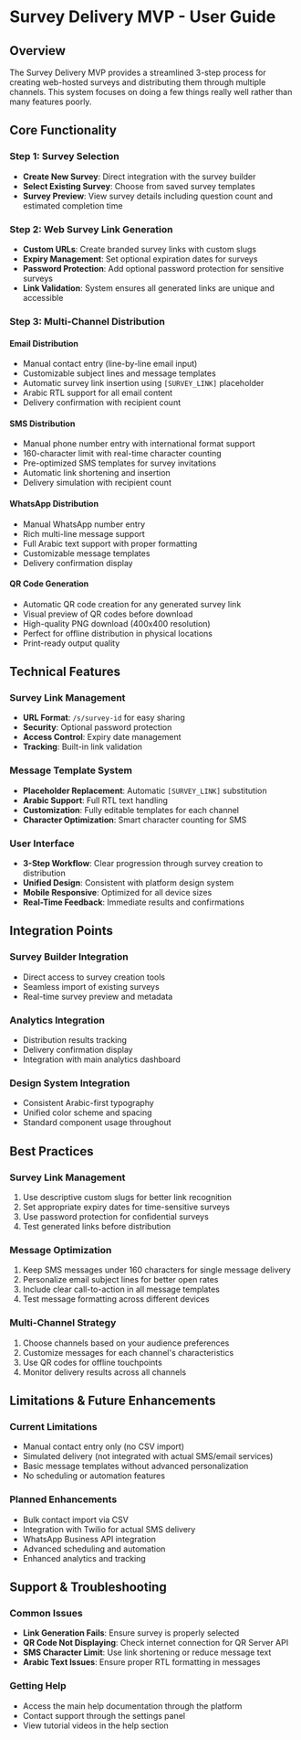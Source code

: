 # Survey Delivery MVP - User Guide

## Overview

The Survey Delivery MVP provides a streamlined 3-step process for creating web-hosted surveys and distributing them through multiple channels. This system focuses on doing a few things really well rather than many features poorly.

## Core Functionality

### Step 1: Survey Selection
- **Create New Survey**: Direct integration with the survey builder
- **Select Existing Survey**: Choose from saved survey templates
- **Survey Preview**: View survey details including question count and estimated completion time

### Step 2: Web Survey Link Generation
- **Custom URLs**: Create branded survey links with custom slugs
- **Expiry Management**: Set optional expiration dates for surveys
- **Password Protection**: Add optional password protection for sensitive surveys
- **Link Validation**: System ensures all generated links are unique and accessible

### Step 3: Multi-Channel Distribution

#### Email Distribution
- Manual contact entry (line-by-line email input)
- Customizable subject lines and message templates
- Automatic survey link insertion using `[SURVEY_LINK]` placeholder
- Arabic RTL support for all email content
- Delivery confirmation with recipient count

#### SMS Distribution
- Manual phone number entry with international format support
- 160-character limit with real-time character counting
- Pre-optimized SMS templates for survey invitations
- Automatic link shortening and insertion
- Delivery simulation with recipient count

#### WhatsApp Distribution
- Manual WhatsApp number entry
- Rich multi-line message support
- Full Arabic text support with proper formatting
- Customizable message templates
- Delivery confirmation display

#### QR Code Generation
- Automatic QR code creation for any generated survey link
- Visual preview of QR codes before download
- High-quality PNG download (400x400 resolution)
- Perfect for offline distribution in physical locations
- Print-ready output quality

## Technical Features

### Survey Link Management
- **URL Format**: `/s/survey-id` for easy sharing
- **Security**: Optional password protection
- **Access Control**: Expiry date management
- **Tracking**: Built-in link validation

### Message Template System
- **Placeholder Replacement**: Automatic `[SURVEY_LINK]` substitution
- **Arabic Support**: Full RTL text handling
- **Customization**: Fully editable templates for each channel
- **Character Optimization**: Smart character counting for SMS

### User Interface
- **3-Step Workflow**: Clear progression through survey creation to distribution
- **Unified Design**: Consistent with platform design system
- **Mobile Responsive**: Optimized for all device sizes
- **Real-Time Feedback**: Immediate results and confirmations

## Integration Points

### Survey Builder Integration
- Direct access to survey creation tools
- Seamless import of existing surveys
- Real-time survey preview and metadata

### Analytics Integration
- Distribution results tracking
- Delivery confirmation display
- Integration with main analytics dashboard

### Design System Integration
- Consistent Arabic-first typography
- Unified color scheme and spacing
- Standard component usage throughout

## Best Practices

### Survey Link Management
1. Use descriptive custom slugs for better link recognition
2. Set appropriate expiry dates for time-sensitive surveys
3. Use password protection for confidential surveys
4. Test generated links before distribution

### Message Optimization
1. Keep SMS messages under 160 characters for single message delivery
2. Personalize email subject lines for better open rates
3. Include clear call-to-action in all message templates
4. Test message formatting across different devices

### Multi-Channel Strategy
1. Choose channels based on your audience preferences
2. Customize messages for each channel's characteristics
3. Use QR codes for offline touchpoints
4. Monitor delivery results across all channels

## Limitations & Future Enhancements

### Current Limitations
- Manual contact entry only (no CSV import)
- Simulated delivery (not integrated with actual SMS/email services)
- Basic message templates without advanced personalization
- No scheduling or automation features

### Planned Enhancements
- Bulk contact import via CSV
- Integration with Twilio for actual SMS delivery
- WhatsApp Business API integration
- Advanced scheduling and automation
- Enhanced analytics and tracking

## Support & Troubleshooting

### Common Issues
- **Link Generation Fails**: Ensure survey is properly selected
- **QR Code Not Displaying**: Check internet connection for QR Server API
- **SMS Character Limit**: Use link shortening or reduce message text
- **Arabic Text Issues**: Ensure proper RTL formatting in messages

### Getting Help
- Access the main help documentation through the platform
- Contact support through the settings panel
- View tutorial videos in the help section